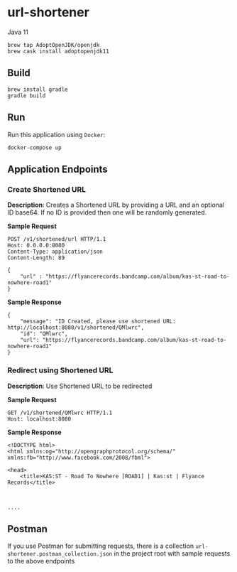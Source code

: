 # url-shortener

Java 11
```shell
brew tap AdoptOpenJDK/openjdk
brew cask install adoptopenjdk11
```

## Build
```shell
brew install gradle
gradle build
```

## Run

Run this application using `Docker`:
```shell
docker-compose up
```

## Application Endpoints

### Create Shortened URL
**Description**:  Creates a Shortened URL by providing a URL and an optional ID base64. If no ID is provided then one will be randomly generated.

**Sample Request**
```shell
POST /v1/shortened/url HTTP/1.1
Host: 0.0.0.0:8080
Content-Type: application/json
Content-Length: 89

{
    "url" : "https://flyancerecords.bandcamp.com/album/kas-st-road-to-nowhere-road1"
}

```
**Sample Response**
```shell
{
    "message": "ID Created, please use shortened URL: http://localhost:8080/v1/shortened/QMlwrc",
    "id": "QMlwrc",
    "url": "https://flyancerecords.bandcamp.com/album/kas-st-road-to-nowhere-road1"
}
```

### Redirect using Shortened URL
**Description**: Use Shortened URL to be redirected

**Sample Request**
```shell
GET /v1/shortened/QMlwrc HTTP/1.1
Host: localhost:8080
```

**Sample Response**
```shell
<!DOCTYPE html>
<html xmlns:og="http://opengraphprotocol.org/schema/" xmlns:fb="http://www.facebook.com/2008/fbml">

<head>
	<title>KAS:ST - Road To Nowhere [ROAD1] | Kas:st | Flyance Records</title>



....
```

## Postman

If you use Postman for submitting requests, there is a collection
`url-shortener.postman_collection.json` in the project root with sample requests to the above endpoints
